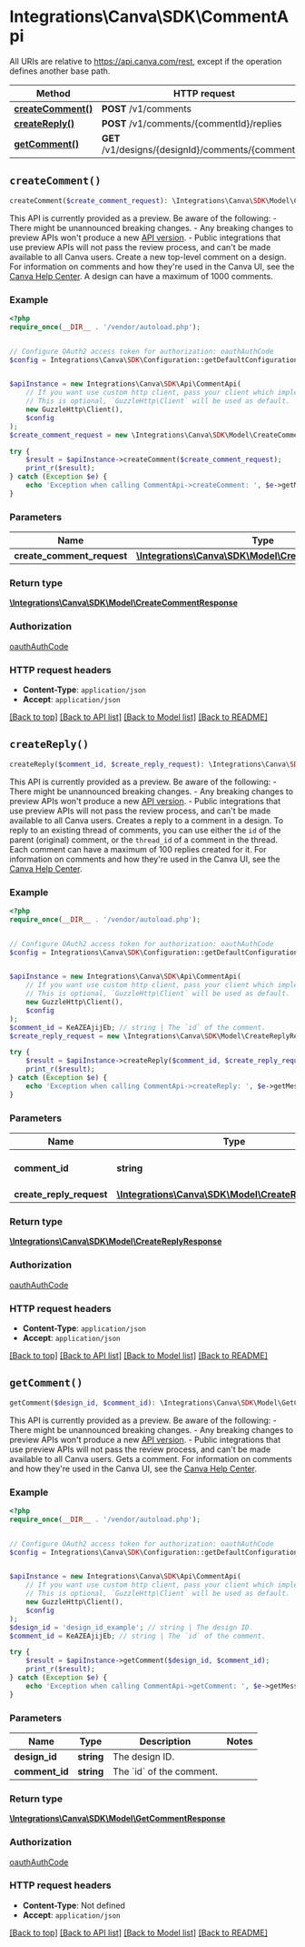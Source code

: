 # Integrations\Canva\SDK\CommentApi

All URIs are relative to https://api.canva.com/rest, except if the operation defines another base path.

| Method | HTTP request | Description |
| ------------- | ------------- | ------------- |
| [**createComment()**](CommentApi.md#createComment) | **POST** /v1/comments |  |
| [**createReply()**](CommentApi.md#createReply) | **POST** /v1/comments/{commentId}/replies |  |
| [**getComment()**](CommentApi.md#getComment) | **GET** /v1/designs/{designId}/comments/{commentId} |  |


## `createComment()`

```php
createComment($create_comment_request): \Integrations\Canva\SDK\Model\CreateCommentResponse
```



<Warning>  This API is currently provided as a preview. Be aware of the following:  - There might be unannounced breaking changes. - Any breaking changes to preview APIs won't produce a new [API version](https://www.canva.dev/docs/connect/versions/). - Public integrations that use preview APIs will not pass the review process, and can't be made available to all Canva users.  </Warning>  Create a new top-level comment on a design. For information on comments and how they're used in the Canva UI, see the [Canva Help Center](https://www.canva.com/help/comments/). A design can have a maximum of 1000 comments.

### Example

```php
<?php
require_once(__DIR__ . '/vendor/autoload.php');


// Configure OAuth2 access token for authorization: oauthAuthCode
$config = Integrations\Canva\SDK\Configuration::getDefaultConfiguration()->setAccessToken('YOUR_ACCESS_TOKEN');


$apiInstance = new Integrations\Canva\SDK\Api\CommentApi(
    // If you want use custom http client, pass your client which implements `GuzzleHttp\ClientInterface`.
    // This is optional, `GuzzleHttp\Client` will be used as default.
    new GuzzleHttp\Client(),
    $config
);
$create_comment_request = new \Integrations\Canva\SDK\Model\CreateCommentRequest(); // \Integrations\Canva\SDK\Model\CreateCommentRequest

try {
    $result = $apiInstance->createComment($create_comment_request);
    print_r($result);
} catch (Exception $e) {
    echo 'Exception when calling CommentApi->createComment: ', $e->getMessage(), PHP_EOL;
}
```

### Parameters

| Name | Type | Description  | Notes |
| ------------- | ------------- | ------------- | ------------- |
| **create_comment_request** | [**\Integrations\Canva\SDK\Model\CreateCommentRequest**](../Model/CreateCommentRequest.md)|  | |

### Return type

[**\Integrations\Canva\SDK\Model\CreateCommentResponse**](../Model/CreateCommentResponse.md)

### Authorization

[oauthAuthCode](../../README.md#oauthAuthCode)

### HTTP request headers

- **Content-Type**: `application/json`
- **Accept**: `application/json`

[[Back to top]](#) [[Back to API list]](../../README.md#endpoints)
[[Back to Model list]](../../README.md#models)
[[Back to README]](../../README.md)

## `createReply()`

```php
createReply($comment_id, $create_reply_request): \Integrations\Canva\SDK\Model\CreateReplyResponse
```



<Warning>  This API is currently provided as a preview. Be aware of the following:  - There might be unannounced breaking changes. - Any breaking changes to preview APIs won't produce a new [API version](https://www.canva.dev/docs/connect/versions/). - Public integrations that use preview APIs will not pass the review process, and can't be made available to all Canva users.  </Warning>  Creates a reply to a comment in a design. To reply to an existing thread of comments, you can use either the `id` of the parent (original) comment, or the `thread_id` of a comment in the thread. Each comment can have a maximum of 100 replies created for it.  For information on comments and how they're used in the Canva UI, see the [Canva Help Center](https://www.canva.com/help/comments/).

### Example

```php
<?php
require_once(__DIR__ . '/vendor/autoload.php');


// Configure OAuth2 access token for authorization: oauthAuthCode
$config = Integrations\Canva\SDK\Configuration::getDefaultConfiguration()->setAccessToken('YOUR_ACCESS_TOKEN');


$apiInstance = new Integrations\Canva\SDK\Api\CommentApi(
    // If you want use custom http client, pass your client which implements `GuzzleHttp\ClientInterface`.
    // This is optional, `GuzzleHttp\Client` will be used as default.
    new GuzzleHttp\Client(),
    $config
);
$comment_id = KeAZEAjijEb; // string | The `id` of the comment.
$create_reply_request = new \Integrations\Canva\SDK\Model\CreateReplyRequest(); // \Integrations\Canva\SDK\Model\CreateReplyRequest

try {
    $result = $apiInstance->createReply($comment_id, $create_reply_request);
    print_r($result);
} catch (Exception $e) {
    echo 'Exception when calling CommentApi->createReply: ', $e->getMessage(), PHP_EOL;
}
```

### Parameters

| Name | Type | Description  | Notes |
| ------------- | ------------- | ------------- | ------------- |
| **comment_id** | **string**| The &#x60;id&#x60; of the comment. | |
| **create_reply_request** | [**\Integrations\Canva\SDK\Model\CreateReplyRequest**](../Model/CreateReplyRequest.md)|  | |

### Return type

[**\Integrations\Canva\SDK\Model\CreateReplyResponse**](../Model/CreateReplyResponse.md)

### Authorization

[oauthAuthCode](../../README.md#oauthAuthCode)

### HTTP request headers

- **Content-Type**: `application/json`
- **Accept**: `application/json`

[[Back to top]](#) [[Back to API list]](../../README.md#endpoints)
[[Back to Model list]](../../README.md#models)
[[Back to README]](../../README.md)

## `getComment()`

```php
getComment($design_id, $comment_id): \Integrations\Canva\SDK\Model\GetCommentResponse
```



<Warning>  This API is currently provided as a preview. Be aware of the following:  - There might be unannounced breaking changes. - Any breaking changes to preview APIs won't produce a new [API version](https://www.canva.dev/docs/connect/versions/). - Public integrations that use preview APIs will not pass the review process, and can't be made available to all Canva users.  </Warning>  Gets a comment. For information on comments and how they're used in the Canva UI, see the [Canva Help Center](https://www.canva.com/help/comments/).

### Example

```php
<?php
require_once(__DIR__ . '/vendor/autoload.php');


// Configure OAuth2 access token for authorization: oauthAuthCode
$config = Integrations\Canva\SDK\Configuration::getDefaultConfiguration()->setAccessToken('YOUR_ACCESS_TOKEN');


$apiInstance = new Integrations\Canva\SDK\Api\CommentApi(
    // If you want use custom http client, pass your client which implements `GuzzleHttp\ClientInterface`.
    // This is optional, `GuzzleHttp\Client` will be used as default.
    new GuzzleHttp\Client(),
    $config
);
$design_id = 'design_id_example'; // string | The design ID.
$comment_id = KeAZEAjijEb; // string | The `id` of the comment.

try {
    $result = $apiInstance->getComment($design_id, $comment_id);
    print_r($result);
} catch (Exception $e) {
    echo 'Exception when calling CommentApi->getComment: ', $e->getMessage(), PHP_EOL;
}
```

### Parameters

| Name | Type | Description  | Notes |
| ------------- | ------------- | ------------- | ------------- |
| **design_id** | **string**| The design ID. | |
| **comment_id** | **string**| The &#x60;id&#x60; of the comment. | |

### Return type

[**\Integrations\Canva\SDK\Model\GetCommentResponse**](../Model/GetCommentResponse.md)

### Authorization

[oauthAuthCode](../../README.md#oauthAuthCode)

### HTTP request headers

- **Content-Type**: Not defined
- **Accept**: `application/json`

[[Back to top]](#) [[Back to API list]](../../README.md#endpoints)
[[Back to Model list]](../../README.md#models)
[[Back to README]](../../README.md)
